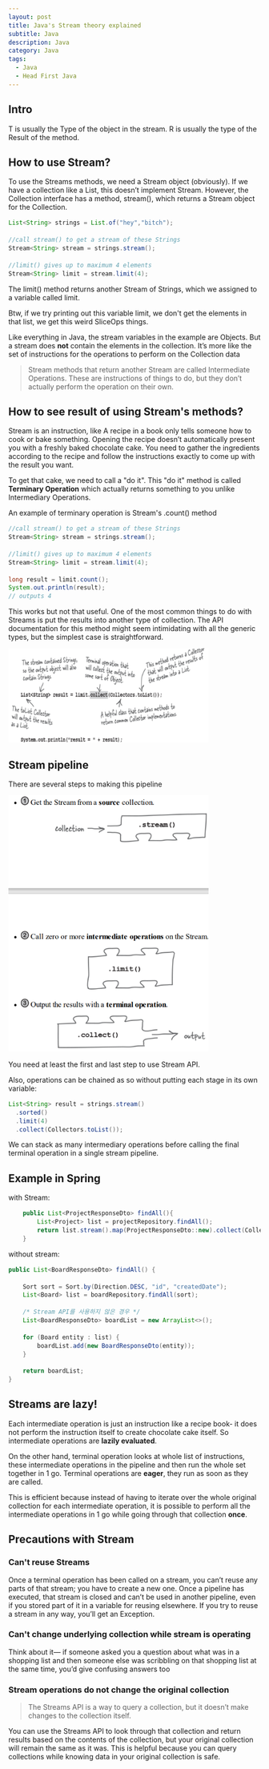 ```yaml
---
layout: post
title: Java's Stream theory explained
subtitle: Java 
description: Java
category: Java
tags:
  - Java
  - Head First Java
---
```


## Intro
T is usually the Type of the object in the stream.
R is usually the type of the Result of the method.

## How to use Stream?
To use the Streams methods, we need a Stream object (obviously). If we
have a collection like a List, this doesn’t implement Stream. However, the
Collection interface has a method, stream(), which returns a Stream object
for the Collection.

```java
List<String> strings = List.of("hey","bitch");

//call stream() to get a stream of these Strings
Stream<String> stream = strings.stream();

//limit() gives up to maximum 4 elements
Stream<String> limit = stream.limit(4);
```

The limit() method returns another Stream of Strings, which we
assigned to a variable called limit.

Btw, if we try printing out this variable limit, we don't get the
elements in that list, we get this weird SliceOps things.

Like everything in Java, the stream variables in the example are Objects. But
a stream does **not** contain the elements in the collection. It’s more like the set
of instructions for the operations to perform on the Collection data

> Stream methods that return another Stream are called Intermediate Operations. These are
instructions of things to do, but they don’t actually perform the operation on their own.

## How to see result of using Stream's methods?
Stream is an instruction, like A recipe in a book only tells someone how to cook or bake something.
Opening the recipe doesn’t automatically present you with a freshly baked
chocolate cake. You need to gather the ingredients according to the recipe
and follow the instructions exactly to come up with the result you want.

To get that cake, we need to call a "do it". This "do it" method is called
**Terminary Operation** which actually returns something to you
unlike Intermediary Operations.

An example of terminary operation is Stream's .count() method
```java
//call stream() to get a stream of these Strings
Stream<String> stream = strings.stream();

//limit() gives up to maximum 4 elements
Stream<String> limit = stream.limit(4);

long result = limit.count();
System.out.println(result);
// outputs 4
```

This works but not that useful. One of the most common things to do
with Streams is put the results into another type of collection. The API
documentation for this method might seem intimidating with all the generic
types, but the simplest case is straightforward.

<img src="/assets/images/posts/java/Stream/stream1.png" title="제목" alt="아무거나" width="400"/>

## Stream pipeline
There are several steps to making this pipeline

<img src="/assets/images/posts/java/Stream/stream3.png" title="제목" alt="아무거나" width="400"/>

You need at least the first and last step to use Stream API.

Also, operations can be chained as so without putting each stage
in its own variable:

```java
List<String> result = strings.stream()
  .sorted()
  .limit(4)
  .collect(Collectors.toList());
```

We can stack as many intermediary operations before calling the
final terminal operation in a single stream pipeline.

## Example in Spring
with Stream:
```java
    public List<ProjectResponseDto> findAll(){
        List<Project> list = projectRepository.findAll();
        return list.stream().map(ProjectResponseDto::new).collect(Collectors.toList());
    }
```

without stream:
```java
public List<BoardResponseDto> findAll() {

    Sort sort = Sort.by(Direction.DESC, "id", "createdDate");
    List<Board> list = boardRepository.findAll(sort);
    
    /* Stream API를 사용하지 않은 경우 */
    List<BoardResponseDto> boardList = new ArrayList<>();
    
    for (Board entity : list) {
        boardList.add(new BoardResponseDto(entity));
    }
    
    return boardList;
}
```

## Streams are lazy!
Each intermediate operation is just an instruction like a recipe book- it does not
perform the instruction itself to create chocolate cake itself. So
intermediate operations are **lazily evaluated**.

On the other hand, terminal operation looks at whole list of instructions,
these intermediate operations in the pipeline and then run the
whole set together in 1 go. Terminal operations are **eager**,
they run as soon as they are called.

This is efficient because instead of having to iterate over the
whole original collection for each intermediate operation, it is
possible to perform all the intermediate operations in 1 go while going through
that collection **once**.

## Precautions with Stream
### Can't reuse Streams
Once a terminal operation has been called on a stream, you can’t reuse any parts of that stream; you
have to create a new one. Once a pipeline has executed, that stream is
closed and can’t be used in another pipeline, even if you stored part of
it in a variable for reusing elsewhere. If you try to reuse a stream in any
way, you’ll get an Exception.

### Can't change underlying collection while stream is operating
Think about it—
if someone asked you a question about what was in a shopping list and
then someone else was scribbling on that shopping list at the same time,
you’d give confusing answers too

### Stream operations **do not** change the original collection
> The Streams API is a way to query a collection, but it doesn’t make
changes to the collection itself. 

You can use the Streams API to look through
that collection and return results based on the contents of the collection, but
your original collection will remain the same as it was. This is
helpful because you can query collections while knowing data
in your original collection is safe.

